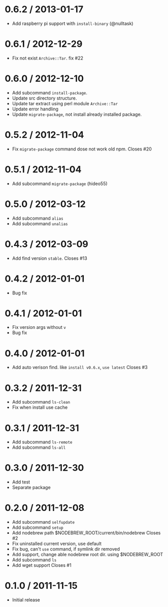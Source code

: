 0.6.2  / 2013-01-17
====================

* Add raspberry pi support with `install-binary` (@nulltask)

0.6.1  / 2012-12-29
====================

* Fix not exist `Archive::Tar`. fix #22

0.6.0  / 2012-12-10
====================

* Add subcommand `install-package`.
* Update src directory structure.
* Update tar extract using perl module `Archive::Tar`
* Update error handling
* Update `migrate-package`, not install already installed package.

0.5.2  / 2012-11-04
====================

* Fix `migrate-package` command dose not work old npm. Closes #20

0.5.1  / 2012-11-04
====================

* Add subcommand `migrate-package` (hideo55)

0.5.0  / 2012-03-12
====================

* Add subcommand `alias`
* Add subcommand `unalias`

0.4.3  / 2012-03-09
====================

* Add find version `stable`. Closes #13

0.4.2  / 2012-01-01
====================

* Bug fix

0.4.1  / 2012-01-01
====================

* Fix version args without `v`
* Bug fix

0.4.0  / 2012-01-01
====================

* Add auto verison find. like `install v0.6.x`, `use latest` Closes #3

0.3.2 / 2011-12-31
====================

* Add subcommand `ls-clean`
* Fix when install use cache

0.3.1 / 2011-12-31
====================

* Add subcommand `ls-remote`
* Add subcommand `ls-all`

0.3.0 / 2011-12-30
====================

* Add test
* Separate package

0.2.0 / 2011-12-08
====================

* Add subcommand `selfupdate`
* Add subcommand `setup`
* Add nodebrew path $NODEBREW_ROOT/current/bin/nodebrew Closes #2
* Fix uninstalled current version, use default
* Fix bug, can't `use` command, if symlink dir removed
* Add support, change able nodebrew root dir. using $NODEBREW_ROOT
* Add subcommand `ls`
* Add wget support Closes #1

0.1.0 / 2011-11-15
====================

* Initial release

